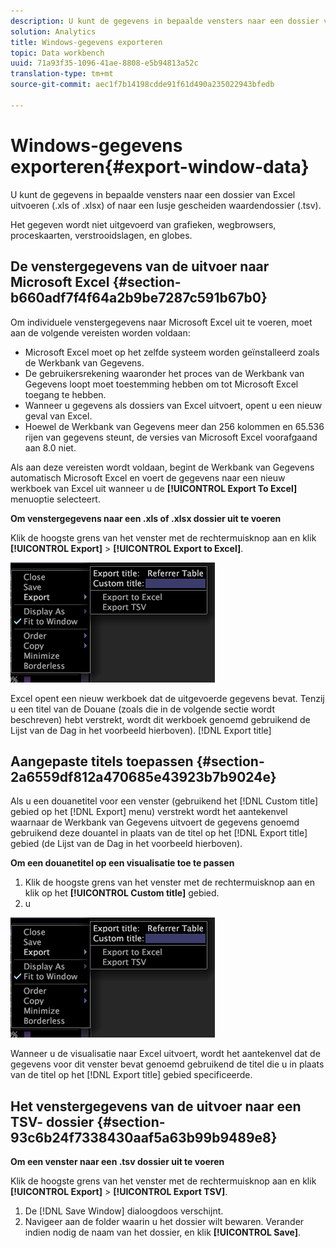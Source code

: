 ```yaml
---
description: U kunt de gegevens in bepaalde vensters naar een dossier van Excel uitvoeren (.xls of .xlsx) of naar een lusje gescheiden waardendossier (.tsv).
solution: Analytics
title: Windows-gegevens exporteren
topic: Data workbench
uuid: 71a93f35-1096-41ae-8808-e5b94813a52c
translation-type: tm+mt
source-git-commit: aec1f7b14198cdde91f61d490a235022943bfedb

---
```



# Windows-gegevens exporteren{#export-window-data}

U kunt de gegevens in bepaalde vensters naar een dossier van Excel uitvoeren (.xls of .xlsx) of naar een lusje gescheiden waardendossier (.tsv).

Het gegeven wordt niet uitgevoerd van grafieken, wegbrowsers, proceskaarten, verstrooidslagen, en globes.

## De venstergegevens van de uitvoer naar Microsoft Excel {#section-b660adf7f4f64a2b9be7287c591b67b0}

Om individuele venstergegevens naar Microsoft Excel uit te voeren, moet aan de volgende vereisten worden voldaan:

* Microsoft Excel moet op het zelfde systeem worden geïnstalleerd zoals de Werkbank van Gegevens.
* De gebruikersrekening waaronder het proces van de Werkbank van Gegevens loopt moet toestemming hebben om tot Microsoft Excel toegang te hebben.
* Wanneer u gegevens als dossiers van Excel uitvoert, opent u een nieuw geval van Excel.
* Hoewel de Werkbank van Gegevens meer dan 256 kolommen en 65.536 rijen van gegevens steunt, de versies van Microsoft Excel voorafgaand aan 8.0 niet.

Als aan deze vereisten wordt voldaan, begint de Werkbank van Gegevens automatisch Microsoft Excel en voert de gegevens naar een nieuw werkboek van Excel uit wanneer u de **[!UICONTROL Export To Excel]** menuoptie selecteert.

**Om venstergegevens naar een .xls of .xlsx dossier uit te voeren**

Klik de hoogste grens van het venster met de rechtermuisknop aan en klik **[!UICONTROL Export]** > **[!UICONTROL Export to Excel]**.

![](assets/mnu_window_TitleBar_Export.png)

Excel opent een nieuw werkboek dat de uitgevoerde gegevens bevat. Tenzij u een titel van de Douane (zoals die in de volgende sectie wordt beschreven) hebt verstrekt, wordt dit werkboek genoemd gebruikend de Lijst van de Dag in het voorbeeld hierboven). [!DNL Export title]

## Aangepaste titels toepassen {#section-2a6559df812a470685e43923b7b9024e}

Als u een douanetitel voor een venster (gebruikend het [!DNL Custom title] gebied op het [!DNL Export] menu) verstrekt wordt het aantekenvel waarnaar de Werkbank van Gegevens uitvoert de gegevens genoemd gebruikend deze douantel in plaats van de titel op het [!DNL Export title] gebied (de Lijst van de Dag in het voorbeeld hierboven).

**Om een douanetitel op een visualisatie toe te passen**

1. Klik de hoogste grens van het venster met de rechtermuisknop aan en klik op het **[!UICONTROL Custom title]** gebied.
1. u

![](assets/mnu_window_TitleBar_Export.png)

Wanneer u de visualisatie naar Excel uitvoert, wordt het aantekenvel dat de gegevens voor dit venster bevat genoemd gebruikend de titel die u in plaats van de titel op het [!DNL Export title] gebied specificeerde.

## Het venstergegevens van de uitvoer naar een TSV- dossier {#section-93c6b24f7338430aaf5a63b99b9489e8}

**Om een venster naar een .tsv dossier uit te voeren**

Klik de hoogste grens van het venster met de rechtermuisknop aan en klik **[!UICONTROL Export]** > **[!UICONTROL Export TSV]**.

1. De [!DNL Save Window] dialoogdoos verschijnt.
1. Navigeer aan de folder waarin u het dossier wilt bewaren. Verander indien nodig de naam van het dossier, en klik **[!UICONTROL Save]**.

